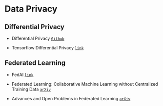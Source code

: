 # Data Privacy

## Differential Privacy

* Differential Privacy [`Github`](https://github.com/google/differential-privacy)

* Tensorflow Differential Privacy [`link`](https://medium.com/tensorflow/introducing-tensorflow-privacy-learning-with-differential-privacy-for-training-data-b143c5e801b6)

## Federated Learning

* FedAI [`link`](https://www.fedai.org/)

* Federated Learning: Collaborative Machine Learning without Centralized Training Data [`arXiv`](https://ai.googleblog.com/2017/04/federated-learning-collaborative.html)

* Advances and Open Problems in Federated Learning [`arXiv`](https://arxiv.org/abs/1912.04977)
